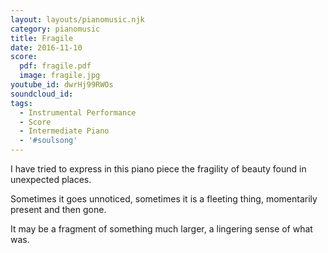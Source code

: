 ```yaml
---
layout: layouts/pianomusic.njk
category: pianomusic
title: Fragile
date: 2016-11-10
score:
  pdf: fragile.pdf
  image: fragile.jpg
youtube_id: dwrHj99RWOs
soundcloud_id:
tags:
  - Instrumental Performance
  - Score
  - Intermediate Piano
  - '#soulsong'
---
```


I have tried to express in this piano piece the fragility of beauty found in unexpected places.

Sometimes it goes unnoticed, sometimes it is a fleeting thing, momentarily present and then gone.

It may be a fragment of something much larger, a lingering sense of what was.
